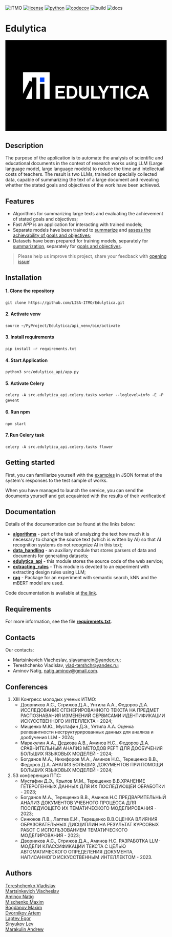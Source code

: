![ITMO](https://raw.githubusercontent.com/aimclub/open-source-ops/43bb283758b43d75ec1df0a6bb4ae3eb20066323/badges/ITMO_badge_rus.svg)
[![license](https://badgen.net/static/license/MIT/blue)](https://badgen.net/static/license/MIT/blue)
[![python](https://badgen.net/badge/python/3.10|3.11/blue?icon=python)](https://www.python.org/)
[![codecov](https://codecov.io/gh/LISA-ITMO/Edulytica/graph/badge.svg?token=L1I8M0KDS6)](https://codecov.io/gh/LISA-ITMO/Edulytica)
![build](https://github.com/LISA-ITMO/Edulytica/actions/workflows/build-test.yml/badge.svg?branch=development)
![docs](https://github.com/LISA-ITMO/Edulytica/actions/workflows/documentation.yml/badge.svg?branch=development)

# Edulytica
![logo](src/images/logo.png)

## Description
The purpose of the application is to automate the analysis of scientific and educational documents in the context of 
research works using LLM (Large language model, large language models) to reduce the time and intellectual costs of 
teachers. The result is two LLMs, trained on specially collected data, capable of summarizing the text of a large 
document and revealing whether the stated goals and objectives of the work have been achieved.

## Features
- Algorithms for summarizing large texts and evaluating the achievement of stated goals and objectives;
- Fast APP is an application for interacting with trained models;
- Separate models have been trained to [summarize](https://huggingface.co/slavamarcin/saiga_llama3_8b-qdora-4bit_purpose) 
and [assess the achievability of goals and objectives](https://huggingface.co/slavamarcin/saiga3_8b_Qdora_4bit_sum);
- Datasets have been prepared for training models, separately for [summarization](https://huggingface.co/datasets/slavamarcin/sum_dataset_v1), 
separately for [goals and objectives](https://huggingface.co/datasets/slavamarcin/purpose_dataset_v1).
> Please help us improve this project, share your feedback with [opening issue](https://github.com/LISA-ITMO/Edulytica/issues)!

## Installation
#### 1. Clone the repository 
```git clone https://github.com/LISA-ITMO/Edulytica.git```

#### 2. Activate venv
```source ~/PyProject/Edulytica/api_venv/bin/activate```

#### 3. Install requirements
```pip install -r requirements.txt```

#### 4. Start Application
```python3 src/edulytica_api/app.py```

#### 5. Activate Celery
```celery -A src.edulytica_api.celery.tasks worker --loglevel=info -E -P gevent```

#### 6. Run npm
```npm start```

#### 7. Run Celery task
```celery -A src.edulytica_api.celery.tasks flower```

## Getting started
First, you can familiarize yourself with the [examples](https://github.com/LISA-ITMO/Edulytica/tree/development/examples) 
in JSON format of the system's responses to the test sample of works.

When you have managed to launch the service, you can send the documents yourself and get acquainted with the results of 
their verification!

## Documentation
Details of the documentation can be found at the links below:
- **[algorithms](https://github.com/LISA-ITMO/Edulytica/tree/development/src/algorithms)** - part of the task of 
analyzing the text how much it is necessary to change the source text (which is written by AI) so that AI recognition
systems do not recognize AI in this text;
- **[data_handling](https://github.com/LISA-ITMO/Edulytica/tree/development/src/data_handling)** - an auxiliary module
that stores parsers of data and documents for generating datasets;
- **[edulytica_api](https://github.com/LISA-ITMO/Edulytica/tree/development/src/edulytica_api)** - this module stores 
the source code of the web service;
- **[extracting_rules](https://github.com/LISA-ITMO/Edulytica/tree/development/src/extracting_rules)** - This module is
devoted to an experiment with extracting design rules using LLM;
- **[rag](https://github.com/LISA-ITMO/Edulytica/tree/development/src/rag)** - Package for an experiment with semantic
search, kNN and the mBERT model are used.

Code documentation is available at [the link](https://lisa-itmo.github.io/Edulytica/index.html).

## Requirements
For more information, see the file **[requiremets.txt](https://github.com/LISA-ITMO/Edulytica/blob/development/requirements.txt)**.

## Contacts
Our contacts:
- Martsinkevich Viacheslav, slavamarcin@yandex.ru;
- Tereshchenko Vladislav, vlad-tershch@yandex.ru;
- Aminov Natig, natig.aminov@gmail.com.

## Conferences
1) XIII Конгресс молодых ученых ИТМО:
   - Дворников А.С., Стрижов Д.А., Унтила А.А., Федоров Д.А. ИССЛЕДОВАНИЕ СГЕНЕРИРОВАННОГО ТЕКСТА НА ПРЕДМЕТ РАСПОЗНАВАНИЯ ИЗМЕНЕНИЙ СЕРВИСАМИ ИДЕНТИФИКАЦИИ ИСКУССТВЕННОГО ИНТЕЛЛЕКТА - 2024;
   - Мищенко М.Ю., Мустафин Д.Э., Унтила А.А. Оценка релевантности неструктурированных данных для анализа и дообучения LLM - 2024;
   - Маракулин А.А., Дедкова А.В., Аминов Н.С., Федоров Д.А. СРАВНИТЕЛЬНЫЙ АНАЛИЗ МЕТОДОВ PEFT ДЛЯ ДООБУЧЕНИЯ БОЛЬШИХ ЯЗЫКОВЫХ МОДЕЛЕЙ - 2024;
   - Богданов М.А., Никифоров М.А., Аминов Н.С., Терещенко В.В., Федоров Д.А. АНАЛИЗ БОЛЬШИХ ДОКУМЕНТОВ ПРИ ПОМОЩИ БОЛЬШИХ ЯЗЫКОВЫХ МОДЕЛЕЙ - 2024;
2) 53 конференция ППС:
   - Мустафин Д.Э., Крылов М.М., Терещенко В.В.ХРАНЕНИЕ ГЕТЕРОГЕННЫХ ДАННЫХ ДЛЯ ИХ ПОСЛЕДУЮЩЕЙ ОБРАБОТКИ - 2023;
   - Богданов М.А., Терещенко В.В., Аминов Н.С.ПРЕДВАРИТЕЛЬНЫЙ АНАЛИЗ ДОКУМЕНТОВ УЧЕБНОГО ПРОЦЕССА ДЛЯ ПОСЛЕДУЮЩЕГО ИХ ТЕМАТИЧЕСКОГО МОДЕЛИРОВАНИЯ - 2023;
   - Синюков Л.В., Лаптев Е.И., Терещенко В.В.ОЦЕНКА ВЛИЯНИЯ ОБРАЗОВАТЕЛЬНЫХ ДИСЦИПЛИН НА РЕЗУЛЬТАТ КУРСОВЫХ РАБОТ С ИСПОЛЬЗОВАНИЕМ ТЕМАТИЧЕСКОГО МОДЕЛИРОВАНИЯ - 2023;
   - Дворников А.С., Стрижов Д.А., Аминов Н.С. РАЗРАБОТКА LLM-МОДЕЛИ КЛАССИФИКАЦИИ ТЕКСТА С ЦЕЛЬЮ АВТОМАТИЧЕСКОГО ОПРЕДЕЛЕНИЯ ДОКУМЕНТА, НАПИСАННОГО ИСКУССТВЕННЫМ ИНТЕЛЛЕКТОМ - 2023.

## Authors
[Tereshchenko Vladislav](https://github.com/Vl-Tershch)\
[Martsinkevich Viacheslav](https://github.com/slavamarcin)\
[Aminov Natig](https://github.com/natigaminov)\
[Mischenko Maxim](https://github.com/L33tl)\
[Bogdanov Maxim](https://github.com/exPriceD)\
[Dvornikov Artem](https://github.com/DvornikovArtem)\
[Laptev Egor](https://github.com/EgorLaptev)\
[Sinyukov Lev](https://github.com/MrL013)\
[Marakulin Andrew](https://github.com/MrMegnis)